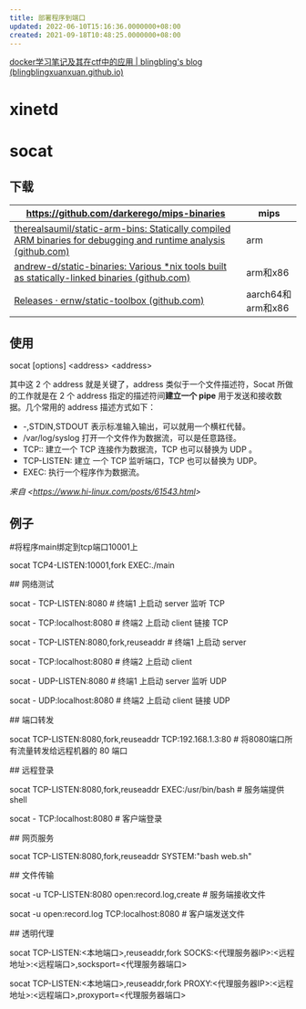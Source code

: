 ```yaml
---
title: 部署程序到端口
updated: 2022-06-10T15:16:36.0000000+08:00
created: 2021-09-18T10:48:25.0000000+08:00
---
```


[docker学习笔记及其在ctf中的应用 \| blingbling's blog (blingblingxuanxuan.github.io)](https://blingblingxuanxuan.github.io/2022/02/20/learn-to-use-docker/)
# xinetd
# socat
## 下载
| <https://github.com/darkerego/mips-binaries>                                                                                                                        | mips              |
|---------------------------------------------------------------------------------------------------------------------------------------------------------------------|-------------------|
| [therealsaumil/static-arm-bins: Statically compiled ARM binaries for debugging and runtime analysis (github.com)](https://github.com/therealsaumil/static-arm-bins) | arm               |
| [andrew-d/static-binaries: Various \*nix tools built as statically-linked binaries (github.com)](https://github.com/andrew-d/static-binaries)                       | arm和x86          |
| [Releases · ernw/static-toolbox (github.com)](https://github.com/ernw/static-toolbox/releases)                                                                      | aarch64和arm和x86 |

## 使用
socat \[options\] \<address\> \<address\>

其中这 2 个 address 就是关键了，address 类似于一个文件描述符，Socat 所做的工作就是在 2 个 address 指定的描述符间**建立一个 pipe** 用于发送和接收数据。几个常用的 address 描述方式如下：
- -,STDIN,STDOUT 表示标准输入输出，可以就用一个横杠代替。
- /var/log/syslog 打开一个文件作为数据流，可以是任意路径。
- TCP:: 建立一个 TCP 连接作为数据流，TCP 也可以替换为 UDP 。
- TCP-LISTEN: 建立 一个 TCP 监听端口，TCP 也可以替换为 UDP。
- EXEC: 执行一个程序作为数据流。

*来自 \<<https://www.hi-linux.com/posts/61543.html>\>*

## 例子
\#将程序main绑定到tcp端口10001上

socat TCP4-LISTEN:10001,fork EXEC:./main

\## 网络测试

socat - TCP-LISTEN:8080 \# 终端1 上启动 server 监听 TCP

socat - TCP:localhost:8080 \# 终端2 上启动 client 链接 TCP

socat - TCP-LISTEN:8080,fork,reuseaddr \# 终端1 上启动 server

socat - TCP:localhost:8080 \# 终端2 上启动 client

socat - UDP-LISTEN:8080 \# 终端1 上启动 server 监听 UDP

socat - UDP:localhost:8080 \# 终端2 上启动 client 链接 UDP

\## 端口转发

socat TCP-LISTEN:8080,fork,reuseaddr TCP:192.168.1.3:80 \# 将8080端口所有流量转发给远程机器的 80 端口

\## 远程登录

socat TCP-LISTEN:8080,fork,reuseaddr EXEC:/usr/bin/bash \# 服务端提供 shell

socat - TCP:localhost:8080 \# 客户端登录

\## 网页服务

socat TCP-LISTEN:8080,fork,reuseaddr SYSTEM:"bash web.sh"

\## 文件传输

socat -u TCP-LISTEN:8080 open:record.log,create \# 服务端接收文件

socat -u open:record.log TCP:localhost:8080 \# 客户端发送文件

\## 透明代理

socat TCP-LISTEN:\<本地端口\>,reuseaddr,fork SOCKS:\<代理服务器IP\>:\<远程地址\>:\<远程端口\>,socksport=\<代理服务器端口\>

socat TCP-LISTEN:\<本地端口\>,reuseaddr,fork PROXY:\<代理服务器IP\>:\<远程地址\>:\<远程端口\>,proxyport=\<代理服务器端口\>

